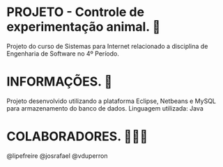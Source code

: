 # PROJETO - Controle de experimentação animal. 🐶
Projeto do curso de Sistemas para Internet relacionado a disciplina de Engenharia de Software no 4º Período.

# INFORMAÇÕES. 📝
Projeto desenvolvido utilizando a plataforma Eclipse, Netbeans e MySQL para armazenamento do banco de dados.
Linguagem utilizada: Java

# COLABORADORES. 👨‍👦‍👦
@lipefreire 
@josrafael 
@vduperron

